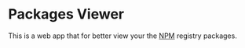 # Packages Viewer

This is a web app that for better view your the [NPM](https://www.npmjs.com/) registry packages.
